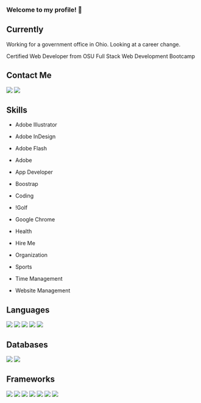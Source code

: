 ### Welcome to my profile! 👋

## Currently
Working for a government office in Ohio.  Looking at a career change.

Certified Web Developer from OSU Full Stack Web Development Bootcamp

## Contact Me
<p >
<a href="mailto:justin.m.long@gmail.com"><img src="https://img.shields.io/badge/Gmail-D14836?style=for-the-badge&logo=gmail&logoColor=white" /></a>   <a href="www.linkedin.com/in/the-justin-long/"><img src="https://img.shields.io/badge/LinkedIn-0077B5?style=for-the-badge&logo=linkedin&logoColor=white" /></a>
</p>

## Skills
<p>
  
* Adobe Illustrator
  
* Adobe InDesign
  
* Adobe Flash
  
* Adobe
  
* App Developer
 
* Boostrap
  
* Coding
  
* !Golf
* Google Chrome
* Health
* Hire Me
* Organization
* Sports
* Time Management
* Website Management
  </p>


## Languages
<p>
<img src="https://img.shields.io/badge/HTML5-E34F26?style=for-the-badge&logo=html5&logoColor=white">
<img src="https://img.shields.io/badge/JavaScript-323330?style=for-the-badge&logo=javascript&logoColor=F7DF1E">
<img src="https://img.shields.io/badge/CSS3-1572B6?style=for-the-badge&logo=css3&logoColor=white">
<img src="https://img.shields.io/badge/json-5E5C5C?style=for-the-badge&logo=json&logoColor=white">
<img src="https://img.shields.io/badge/Python-3776AB?style=for-the-badge&logo=python&logoColor=white">
 </p>
 
## Databases
<p>
   <img src="https://img.shields.io/badge/MySQL-00000F?style=for-the-badge&logo=mysql&logoColor=white">  
   <img src="https://img.shields.io/badge/MongoDB-4EA94B?style=for-the-badge&logo=mongodb&logoColor=white">
 </p>
 
## Frameworks
<p>
     <img src="https://img.shields.io/badge/Node.js-339933?style=for-the-badge&logo=nodedotjs&logoColor=white">
     <img src="https://img.shields.io/badge/npm-CB3837?style=for-the-badge&logo=npm&logoColor=white">
     <img src="https://img.shields.io/badge/Jest-C21325?style=for-the-badge&logo=jest&logoColor=white">
     <img src="https://img.shields.io/badge/Express.js-000000?style=for-the-badge&logo=express&logoColor=white">
     <img src="https://img.shields.io/badge/jQuery-0769AD?style=for-the-badge&logo=jquery&logoColor=white">
     <img src="https://img.shields.io/badge/Insomnia-5849be?style=for-the-badge&logo=Insomnia&logoColor=white">
     <img src="https://img.shields.io/badge/Git-F05032?style=for-the-badge&logo=git&logoColor=white">
 </p>

<!--
**slongy7/slongy7** is a ✨ _special_ ✨ repository because its `README.md` (this file) appears on your GitHub profile.

Here are some ideas to get you started:

- 🔭 I’m currently working on ...
- 🌱 I’m currently learning ...
- 👯 I’m looking to collaborate on ...
- 🤔 I’m looking for help with ...
- 💬 Ask me about ...
- 📫 Contact me
<p >
<a href="mailto:justin.m.long@gmail.com"><img src="https://img.shields.io/badge/Gmail-D14836?style=for-the-badge&logo=gmail&logoColor=white" /></a>   <a href="www.linkedin.com/in/the-justin-long/"><img src="https://img.shields.io/badge/LinkedIn-0077B5?style=for-the-badge&logo=linkedin&logoColor=white" /></a>
</p>
- 😄 Pronouns: ...
- ⚡ Fun fact: ...
-->
